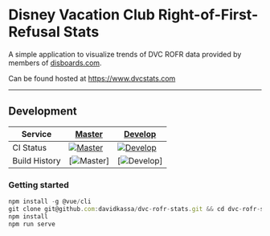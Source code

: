 # Disney Vacation Club Right-of-First-Refusal Stats

A simple application to visualize trends of DVC ROFR data provided by members of [disboards.com](https://www.disboards.com/forums/purchasing-dvc.28/).

Can be found hosted at <https://www.dvcstats.com>

---

## Development

| Service       | [Master](https://www.dvcstats.com)                                                                                              | [Develop](https://dev.dvcstats.com)                                                                                               |
| ------------- | ------------------------------------------------------------------------------------------------------------------------------- | --------------------------------------------------------------------------------------------------------------------------------- |
| CI Status     | [![Master](https://travis-ci.org/davidkassa/dvc-rofr-stats.svg?branch=master)](https://travis-ci.org/davidkassa/dvc-rofr-stats) | [![Develop](https://travis-ci.org/davidkassa/dvc-rofr-stats.svg?branch=develop)](https://travis-ci.org/davidkassa/dvc-rofr-stats) |
| Build History | [![Master](https://buildstats.info/travisci/chart/davidkassa/dvc-rofr-stats?branch=master)]                                     | [![Develop](https://buildstats.info/travisci/chart/davidkassa/dvc-rofr-stats?branch=develop)]                                     |

### Getting started

```javascript
npm install -g @vue/cli
git clone git@github.com:davidkassa/dvc-rofr-stats.git && cd dvc-rofr-stats
npm install
npm run serve
```

